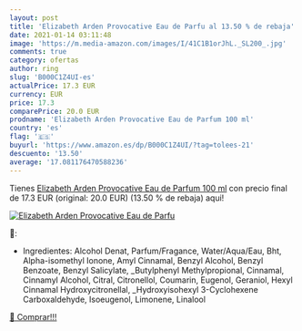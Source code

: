 ```yaml
---
layout: post
title: 'Elizabeth Arden Provocative Eau de Parfu al 13.50 % de rebaja'
date: 2021-01-14 03:11:48
image: 'https://m.media-amazon.com/images/I/41C1B1orJhL._SL200_.jpg'
comments: true
category: ofertas
author: ring
slug: 'B000C1Z4UI-es'
actualPrice: 17.3 EUR
currency: EUR
price: 17.3
comparePrice: 20.0 EUR
prodname: 'Elizabeth Arden Provocative Eau de Parfum 100 ml'
country: 'es'
flag: '🇪🇸'
buyurl: 'https://www.amazon.es/dp/B000C1Z4UI/?tag=tolees-21'
descuento: '13.50'
average: '17.081176470588236'
---
```


Tienes [Elizabeth Arden Provocative Eau de Parfum 100 ml](https://www.amazon.es/dp/B000C1Z4UI/?tag=tolees-21) con precio final de  17.3 EUR (original: 20.0 EUR) (13.50 %  de rebaja) aqui!

[![Elizabeth Arden Provocative Eau de Parfu](https://m.media-amazon.com/images/I/41C1B1orJhL._SL200_.jpg)](https://www.amazon.es/dp/B000C1Z4UI/?tag=tolees-21)

🔎:

- Ingredientes: Alcohol Denat, Parfum/Fragance, Water/Aqua/Eau, Bht, Alpha-isomethyl Ionone, Amyl Cinnamal, Benzyl Alcohol, Benzyl Benzoate, Benzyl Salicylate, _Butylphenyl Methylpropional, Cinnamal, Cinnamyl Alcohol, Citral, Citronellol, Coumarin, Eugenol, Geraniol, Hexyl Cinnamal Hydroxycitronellal, _Hydroxyisohexyl 3-Cyclohexene Carboxaldehyde, Isoeugenol, Limonene, Linalool

[🛒 Comprar!!!](https://www.amazon.es/dp/B000C1Z4UI/?tag=tolees-21)
